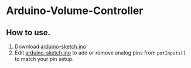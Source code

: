 # Arduino-Volume-Controller

## How to use.
1. Download [arduino-sketch.ino](https://github.com/silasm01/Arduino-Volume-Controller/blob/main/arduino/arduino-sketch.ino)
2. Edit [arduino-sketch.ino](https://github.com/silasm01/Arduino-Volume-Controller/blob/main/arduino/arduino-sketch.ino) to add or remove analog pins from ``potInputs[]`` to match your pin setup.
